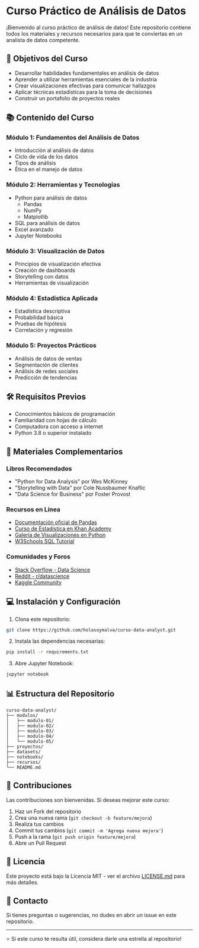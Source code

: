 # Curso Práctico de Análisis de Datos

¡Bienvenido al curso práctico de análisis de datos! Este repositorio contiene todos los materiales y recursos necesarios para que te conviertas en un analista de datos competente.

## 🎯 Objetivos del Curso

- Desarrollar habilidades fundamentales en análisis de datos
- Aprender a utilizar herramientas esenciales de la industria
- Crear visualizaciones efectivas para comunicar hallazgos
- Aplicar técnicas estadísticas para la toma de decisiones
- Construir un portafolio de proyectos reales

## 📚 Contenido del Curso

### Módulo 1: Fundamentos del Análisis de Datos
- Introducción al análisis de datos
- Ciclo de vida de los datos
- Tipos de análisis
- Ética en el manejo de datos

### Módulo 2: Herramientas y Tecnologías
- Python para análisis de datos
  - Pandas
  - NumPy
  - Matplotlib
- SQL para análisis de datos
- Excel avanzado
- Jupyter Notebooks

### Módulo 3: Visualización de Datos
- Principios de visualización efectiva
- Creación de dashboards
- Storytelling con datos
- Herramientas de visualización

### Módulo 4: Estadística Aplicada
- Estadística descriptiva
- Probabilidad básica
- Pruebas de hipótesis
- Correlación y regresión

### Módulo 5: Proyectos Prácticos
- Análisis de datos de ventas
- Segmentación de clientes
- Análisis de redes sociales
- Predicción de tendencias

## 🛠️ Requisitos Previos

- Conocimientos básicos de programación
- Familiaridad con hojas de cálculo
- Computadora con acceso a internet
- Python 3.8 o superior instalado

## 📖 Materiales Complementarios

### Libros Recomendados
- "Python for Data Analysis" por Wes McKinney
- "Storytelling with Data" por Cole Nussbaumer Knaflic
- "Data Science for Business" por Foster Provost

### Recursos en Línea
- [Documentación oficial de Pandas](https://pandas.pydata.org/docs/)
- [Curso de Estadística en Khan Academy](https://www.khanacademy.org/math/statistics-probability)
- [Galería de Visualizaciones en Python](https://python-graph-gallery.com/)
- [W3Schools SQL Tutorial](https://www.w3schools.com/sql/)

### Comunidades y Foros
- [Stack Overflow - Data Science](https://stackoverflow.com/questions/tagged/data-science)
- [Reddit - r/datascience](https://www.reddit.com/r/datascience/)
- [Kaggle Community](https://www.kaggle.com/discussions)

## 💻 Instalación y Configuración

1. Clona este repositorio:
```bash
git clone https://github.com/holasoymalva/curso-data-analyst.git
```

2. Instala las dependencias necesarias:
```bash
pip install -r requirements.txt
```

3. Abre Jupyter Notebook:
```bash
jupyter notebook
```

## 📊 Estructura del Repositorio

```
curso-data-analyst/
├── modulos/
│   ├── modulo-01/
│   ├── modulo-02/
│   ├── modulo-03/
│   ├── modulo-04/
│   └── modulo-05/
├── proyectos/
├── datasets/
├── notebooks/
├── recursos/
└── README.md
```

## 🤝 Contribuciones

Las contribuciones son bienvenidas. Si deseas mejorar este curso:

1. Haz un Fork del repositorio
2. Crea una nueva rama (`git checkout -b feature/mejora`)
3. Realiza tus cambios
4. Commit tus cambios (`git commit -m 'Agrega nueva mejora'`)
5. Push a la rama (`git push origin feature/mejora`)
6. Abre un Pull Request

## 📜 Licencia

Este proyecto está bajo la Licencia MIT - ver el archivo [LICENSE.md](LICENSE.md) para más detalles.

## 📧 Contacto

Si tienes preguntas o sugerencias, no dudes en abrir un issue en este repositorio.

---
⭐️ Si este curso te resulta útil, considera darle una estrella al repositorio!
